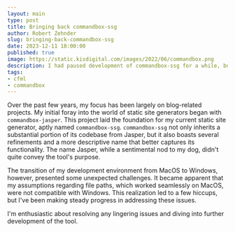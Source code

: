 ```yaml
---
layout: main
type: post
title: Bringing back commandbox-ssg
author: Robert Zehnder
slug: bringing-back-commandbox-ssg
date: 2023-12-11 18:00:00
published: true
image: https://static.kisdigital.com/images/2022/06/commandbox.png
description: I had paused development of commandbox-ssg for a while, but now it is back
tags:
- cfml
- commandbox
---
```


Over the past few years, my focus has been largely on blog-related projects. My initial foray into the world of static 
site generators began with `commandbox-jasper`. This project laid the foundation for my current static site generator, 
aptly named `commandbox-ssg`. `commandbox-ssg` not only inherits a substantial portion of its codebase from Jasper, 
but it also boasts several refinements and a more descriptive name that better captures its functionality. The name Jasper, 
while a sentimental nod to my dog, didn't quite convey the tool's purpose.

The transition of my development environment from MacOS to Windows, however, presented some unexpected challenges. It 
became apparent that my assumptions regarding file paths, which worked seamlessly on MacOS, were not compatible with 
Windows. This realization led to a few hiccups, but I've been making steady progress in addressing these issues.

I'm enthusiastic about resolving any lingering issues and diving into further development of the tool.